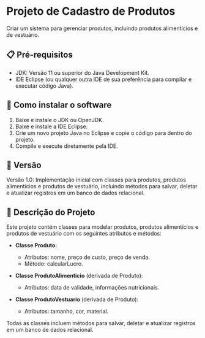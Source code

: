 # Projeto de Cadastro de Produtos

Criar um sistema para gerenciar produtos, incluindo produtos alimentícios e de vestuário.

## 📋 Pré-requisitos


- JDK: Versão 11 ou superior do Java Development Kit.
- IDE Eclipse (ou qualquer outra IDE de sua preferência para compilar e executar código Java).

## 🔧 Como instalar o software

1. Baixe e instale o JDK ou OpenJDK.
2. Baixe e instale a IDE Eclipse.
3. Crie um novo projeto Java no Eclipse e copie o código para dentro do projeto.
4. Compile e execute diretamente pela IDE.

## 📌 Versão

Versão 1.0: Implementação inicial com classes para produtos, produtos alimentícios e produtos de vestuário, incluindo métodos para salvar, deletar e atualizar registros em um banco de dados relacional.

## 📝 Descrição do Projeto

Este projeto contém classes para modelar produtos, produtos alimentícios e produtos de vestuário com os seguintes atributos e métodos:

- **Classe Produto:**
  - Atributos: nome, preço de custo, preço de venda.
  - Método: calcularLucro.

- **Classe ProdutoAlimenticio** (derivada de Produto):
  - Atributos: data de validade, informações nutricionais.

- **Classe ProdutoVestuario** (derivada de Produto):
  - Atributos: tamanho, cor, material.

Todas as classes incluem métodos para salvar, deletar e atualizar registros em um banco de dados relacional.
